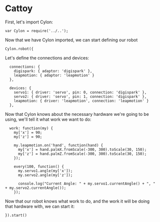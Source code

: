 # Cattoy

First, let's import Cylon:

    var Cylon = require('../..');

Now that we have Cylon imported, we can start defining our robot

    Cylon.robot({

Let's define the connections and devices:

      connections: {
        digispark: { adaptor: 'digispark' },
        leapmotion: { adaptor: 'leapmotion' }
      },

      devices: {
        servo1: { driver: 'servo', pin: 0, connection: 'digispark' },
        servo2: { driver: 'servo', pin: 1, connection: 'digispark' },
        leapmotion: { driver: 'leapmotion', connection: 'leapmotion' }
      },

Now that Cylon knows about the necessary hardware we're going to be using, we'll
tell it what work we want to do:

      work: function(my) {
        my['x'] = 90;
        my['z'] = 90;

        my.leapmotion.on('hand', function(hand) {
          my['x'] = hand.palmX.fromScale(-300, 300).toScale(30, 150);
          my['z'] = hand.palmZ.fromScale(-300, 300).toScale(30, 150);
        });

        every(100, function() {
          my.servo1.angle(my['x']);
          my.servo2.angle(my['z']);

          console.log("Current Angle: " + my.servo1.currentAngle() + ", " + my.servo2.currentAngle());
        });

Now that our robot knows what work to do, and the work it will be doing that
hardware with, we can start it:

    }).start()
